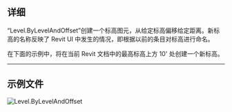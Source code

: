 ## 详细
“Level.ByLevelAndOffset”创建一个标高图元，从给定标高偏移给定距离。新标高的名称反映了 Revit UI 中发生的情况，即根据以前的条目对标高进行命名。

在下面的示例中，将在当前 Revit 文档中的最高标高上方 10' 处创建一个新标高。
___
## 示例文件

![Level.ByLevelAndOffset](./Revit.Elements.Level.ByLevelAndOffset_img.jpg)
